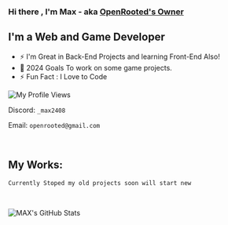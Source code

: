 ### Hi there , I'm Max - aka [OpenRooted's Owner](https://github.com/OpenRooted)


## I'm a Web and Game Developer
- ⚡ I'm Great in Back-End Projects and learning Front-End Also!
- 🥅 2024 Goals To work on some game projects.
- ⚡ Fun Fact : I Love to Code

![My Profile Views](https://komarev.com/ghpvc/?username=Max2408)

Discord: ``_max2408``

Email: ``openrooted@gmail.com``
  
  
<br>
   

## My Works:
``Currently Stoped my old projects soon will start new`` 
 
<br>

<p align="left">
<img alt="MAX's GitHub Stats" src="https://github-readme-stats.vercel.app/api?username=Max2408&include_all_commits=true&count_private=true&show_icons=true&line_height=20&title_color=7A7ADB&icon_color=2234AE&text_color=D3D3D3&bg_color=0,000000,130F40" />
</p>

